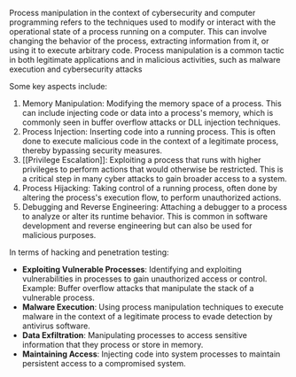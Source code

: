 Process manipulation in the context of cybersecurity and computer programming refers to the techniques used to modify or interact with the operational state of a process running on a computer. This can involve changing the behavior of the process, extracting information from it, or using it to execute arbitrary code. Process manipulation is a common tactic in both legitimate applications and in malicious activities, such as malware execution and cybersecurity attacks

Some key aspects include:

1. Memory Manipulation: Modifying the memory space of a process. This can include injecting code or data into a process's memory, which is commonly seen in buffer overflow attacks or DLL injection techniques.
2. Process Injection: Inserting code into a running process. This is often done to execute malicious code in the context of a legitimate process, thereby bypassing security measures.
3. [[Privilege Escalation]]: Exploiting a process that runs with higher privileges to perform actions that would otherwise be restricted. This is a critical step in many cyber attacks to gain broader access to a system.
4. Process Hijacking: Taking control of a running process, often done by altering the process's execution flow, to perform unauthorized actions.
5. Debugging and Reverse Engineering: Attaching a debugger to a process to analyze or alter its runtime behavior. This is common in software development and reverse engineering but can also be used for malicious purposes.

In terms of hacking and penetration testing:

- **Exploiting Vulnerable Processes**: Identifying and exploiting vulnerabilities in processes to gain unauthorized access or control. Example: Buffer overflow attacks that manipulate the stack of a vulnerable process.
- **Malware Execution**: Using process manipulation techniques to execute malware in the context of a legitimate process to evade detection by antivirus software.
- **Data Exfiltration**: Manipulating processes to access sensitive information that they process or store in memory.
- **Maintaining Access**: Injecting code into system processes to maintain persistent access to a compromised system.